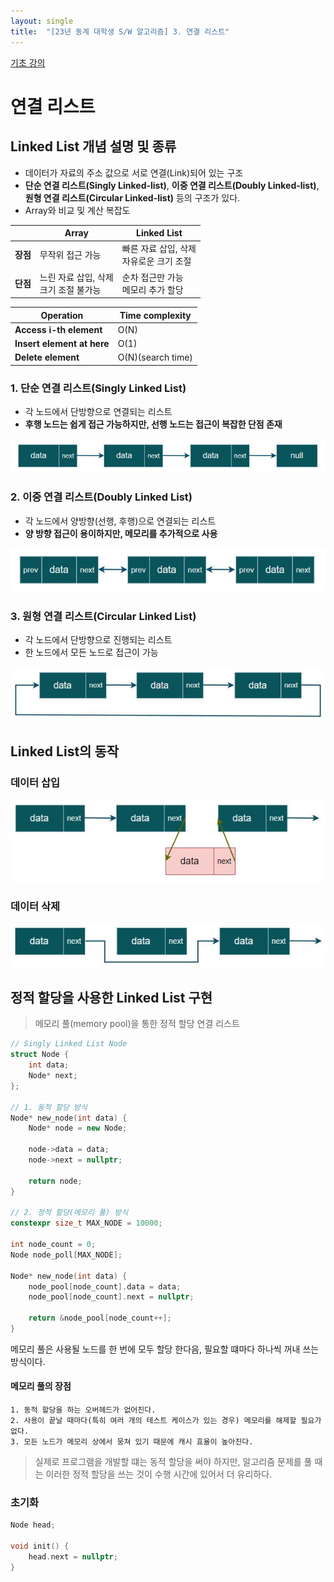 ```yaml
---
layout: single
title:  "[23년 동계 대학생 S/W 알고리즘] 3. 연결 리스트"
---
```


[기초 강의](https://swexpertacademy.com/main/learn/course/subjectDetail.do?courseId=CONTENTS_REVIEW&subjectId=AYVXaMEKQSIDFARs)

연결 리스트
===
Linked List 개념 설명 및 종류
---

- 데이터가 자료의 주소 값으로 서로 연결(Link)되어 있는 구조
- **단순 연결 리스트(Singly Linked-list)**, **이중 연결 리스트(Doubly Linked-list)**, **원형 연결 리스트(Circular Linked-list)** 등의 구조가 있다.
- Array와 비교 및 계산 복잡도   

||Array|Linked List|
|:--:|--|--|
|**장점**|무작위 접근 가능|빠른 자료 삽입, 삭제<br>자유로운 크기 조절|
|**단점**|느린 자료 삽입, 삭제<br>크기 조절 불가능|순차 접근만 가능<br>메모리 추가 할당|

|Operation|Time complexity|
|--|--|
|**Access i-th element**|O(N)|
|**Insert element at here**|O(1)|
|**Delete element**|O(N)(search time)|

### 1. 단순 연결 리스트(Singly Linked List)
- 각 노드에서 단방향으로 연결되는 리스트
- **후행 노드는 쉽게 접근 가능하지만, 선행 노드는 접근이 복잡한 단점 존재**
<img src="https://github.com/Hyeon330/Hyeon330.github.io/blob/master/_img/post/2023_SamSung_DX_Algorithm/Linked_List/Singly_Linked-List.jpg?raw=true"/>


### 2. 이중 연결 리스트(Doubly Linked List)
- 각 노드에서 양방향(선행, 후행)으로 연결되는 리스트
- **양 방향 접근이 용이하지만, 메모리를 추가적으로 사용**
<img src="https://github.com/Hyeon330/Hyeon330.github.io/blob/master/_img/post/2023_SamSung_DX_Algorithm/Linked_List/Doubly_Linked-List.jpg?raw=true"/>


### 3. 원형 연결 리스트(Circular Linked List)
- 각 노드에서 단방향으로 진행되는 리스트
- 한 노드에서 모든 노드로 접근이 가능
<img src="https://github.com/Hyeon330/Hyeon330.github.io/blob/master/_img/post/2023_SamSung_DX_Algorithm/Linked_List/Circular_Linked-List.jpg?raw=true"/>

Linked List의 동작
---
### 데이터 삽입

<img src="https://github.com/Hyeon330/Hyeon330.github.io/blob/master/_img/post/2023_SamSung_DX_Algorithm/Linked_List/insert.jpg?raw=true"/>


### 데이터 삭제

<img src="https://github.com/Hyeon330/Hyeon330.github.io/blob/master/_img/post/2023_SamSung_DX_Algorithm/Linked_List/delete.jpg?raw=true"/>

정적 할당을 사용한 Linked List 구현
---

>메모리 풀(memory pool)을 통한 정적 할당 연결 리스트

```cpp
// Singly Linked List Node
struct Node {
    int data;
    Node* next;
};

// 1. 동적 할당 방식
Node* new_node(int data) {
    Node* node = new Node;

    node->data = data;
    node->next = nullptr;

    return node;
}

// 2. 정적 할당(메모리 풀) 방식
constexpr size_t MAX_NODE = 10000;

int node_count = 0;
Node node_poll[MAX_NODE];

Node* new_node(int data) {
    node_pool[node_count].data = data;
    node_pool[node_count].next = nullptr;

    return &node_pool[node_count++];
}
```
메모리 풀은 사용될 노드를 한 번에 모두 할당 한다음, 필요할 떄마다 하나씩 꺼내 쓰는 방식이다.

#### 메모리 풀의 장점

    1. 동적 할당을 하는 오버헤드가 없어진다.
    2. 사용이 끝날 때마다(특히 여러 개의 테스트 케이스가 있는 경우) 메모리를 해제할 필요가 없다.
    3. 모든 노드가 메모리 상에서 뭉쳐 있기 때문에 캐시 효율이 높아진다.

>실제로 프로그램을 개발할 떄는 동적 할당을 써야 하지만, 알고리즘 문제를 풀 때는 이러한 정적 할당을 쓰는 것이 수행 시간에 있어서 더 유리하다.

### 초기화
```cpp
Node head;

void init() {
    head.next = nullptr;
}
```